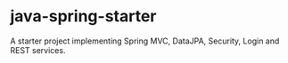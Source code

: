 # java-spring-starter
A starter project implementing Spring MVC, DataJPA, Security, Login and REST services.
